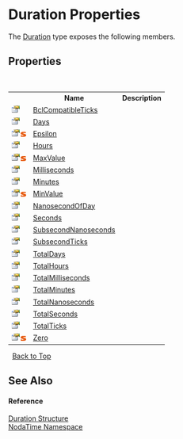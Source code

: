 # Duration Properties
 

The <a href="T_NodaTime_Duration">Duration</a> type exposes the following members.


## Properties
&nbsp;<table><tr><th></th><th>Name</th><th>Description</th></tr><tr><td>![Public property](media/pubproperty.gif "Public property")</td><td><a href="P_NodaTime_Duration_BclCompatibleTicks">BclCompatibleTicks</a></td><td /></tr><tr><td>![Public property](media/pubproperty.gif "Public property")</td><td><a href="P_NodaTime_Duration_Days">Days</a></td><td /></tr><tr><td>![Public property](media/pubproperty.gif "Public property")![Static member](media/static.gif "Static member")</td><td><a href="P_NodaTime_Duration_Epsilon">Epsilon</a></td><td /></tr><tr><td>![Public property](media/pubproperty.gif "Public property")</td><td><a href="P_NodaTime_Duration_Hours">Hours</a></td><td /></tr><tr><td>![Public property](media/pubproperty.gif "Public property")![Static member](media/static.gif "Static member")</td><td><a href="P_NodaTime_Duration_MaxValue">MaxValue</a></td><td /></tr><tr><td>![Public property](media/pubproperty.gif "Public property")</td><td><a href="P_NodaTime_Duration_Milliseconds">Milliseconds</a></td><td /></tr><tr><td>![Public property](media/pubproperty.gif "Public property")</td><td><a href="P_NodaTime_Duration_Minutes">Minutes</a></td><td /></tr><tr><td>![Public property](media/pubproperty.gif "Public property")![Static member](media/static.gif "Static member")</td><td><a href="P_NodaTime_Duration_MinValue">MinValue</a></td><td /></tr><tr><td>![Public property](media/pubproperty.gif "Public property")</td><td><a href="P_NodaTime_Duration_NanosecondOfDay">NanosecondOfDay</a></td><td /></tr><tr><td>![Public property](media/pubproperty.gif "Public property")</td><td><a href="P_NodaTime_Duration_Seconds">Seconds</a></td><td /></tr><tr><td>![Public property](media/pubproperty.gif "Public property")</td><td><a href="P_NodaTime_Duration_SubsecondNanoseconds">SubsecondNanoseconds</a></td><td /></tr><tr><td>![Public property](media/pubproperty.gif "Public property")</td><td><a href="P_NodaTime_Duration_SubsecondTicks">SubsecondTicks</a></td><td /></tr><tr><td>![Public property](media/pubproperty.gif "Public property")</td><td><a href="P_NodaTime_Duration_TotalDays">TotalDays</a></td><td /></tr><tr><td>![Public property](media/pubproperty.gif "Public property")</td><td><a href="P_NodaTime_Duration_TotalHours">TotalHours</a></td><td /></tr><tr><td>![Public property](media/pubproperty.gif "Public property")</td><td><a href="P_NodaTime_Duration_TotalMilliseconds">TotalMilliseconds</a></td><td /></tr><tr><td>![Public property](media/pubproperty.gif "Public property")</td><td><a href="P_NodaTime_Duration_TotalMinutes">TotalMinutes</a></td><td /></tr><tr><td>![Public property](media/pubproperty.gif "Public property")</td><td><a href="P_NodaTime_Duration_TotalNanoseconds">TotalNanoseconds</a></td><td /></tr><tr><td>![Public property](media/pubproperty.gif "Public property")</td><td><a href="P_NodaTime_Duration_TotalSeconds">TotalSeconds</a></td><td /></tr><tr><td>![Public property](media/pubproperty.gif "Public property")</td><td><a href="P_NodaTime_Duration_TotalTicks">TotalTicks</a></td><td /></tr><tr><td>![Public property](media/pubproperty.gif "Public property")![Static member](media/static.gif "Static member")</td><td><a href="P_NodaTime_Duration_Zero">Zero</a></td><td /></tr></table>&nbsp;
<a href="#duration-properties">Back to Top</a>

## See Also


#### Reference
<a href="T_NodaTime_Duration">Duration Structure</a><br /><a href="N_NodaTime">NodaTime Namespace</a><br />